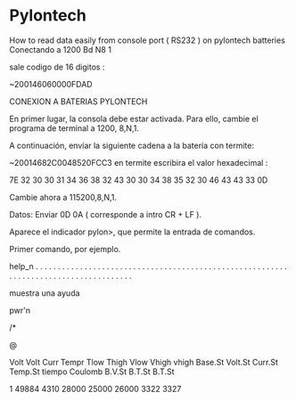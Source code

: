 # Pylontech
How to read data easily from console port ( RS232 ) on pylontech batteries
Conectando a 1200 Bd N8 1

sale codigo de 16 digitos :

~200146060000FDAD

CONEXION A BATERIAS PYLONTECH 

En primer lugar, la consola debe estar activada. Para ello, cambie el programa de terminal a 1200, 8,N,1.

A continuación, envíar la siguiente cadena a la batería con termite:

~20014682C0048520FCC3
 en termite escribira el valor hexadecimal :

7E 32 30 30 31 34 36 38 32 43 30 30 34 38 35 32 30 46 43 43 33 0D

Cambie ahora a 115200,8,N,1.

Datos: Enviar 0D 0A ( corresponde a intro CR + LF ).

Aparece el indicador pylon>, que permite la entrada de comandos.

Primer comando, por ejemplo.

help_n . . . . . . . . . . . . . . . . . . . . . . . . . . . . . . . . . . . . . . . . . . . . . . . . . . . . . . . . . . . . . . . . . . . . . . . . . . . . . . . . . . . . .

muestra una ayuda

pwr'n

/*

@

Volt Volt Curr Tempr Tlow Thigh Vlow Vhigh vhigh Base.St Volt.St Curr.St Temp.St tiempo Coulomb B.V.St B.T.St B.T.St

1 49884 4310 28000 25000 26000 3322 3327
